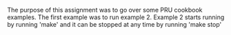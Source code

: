 The purpose of this assignment was to go over some PRU cookbook examples.
The first example was to run example 2. Example 2 starts running by running
'make' and it can be stopped at any time by running 'make stop'
